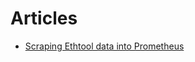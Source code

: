 # Articles

* [Scraping Ethtool data into Prometheus](https://tech.showmax.com/2018/11/scraping-ethtool-data-into-prometheus/)